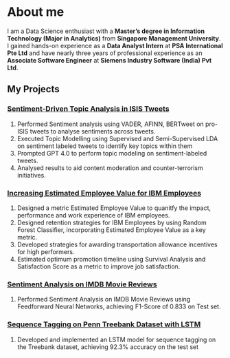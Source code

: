 # About me
I am a Data Science enthusiast with a **Master’s degree in Information Technology (Major in Analytics)** from **Singapore Management University**. I gained hands-on experience as a **Data Analyst Intern** at **PSA International Pte Ltd** and have nearly three years of professional experience as an **Associate Software Engineer** at **Siemens Industry Software (India) Pvt Ltd**.

## My Projects
### [Sentiment-Driven Topic Analysis in ISIS Tweets](https://github.com/sarthakjn1/SentimentAnalysis_TopicModelling_ISIStweets)

1. Performed Sentiment analysis using VADER, AFINN, BERTweet on pro-ISIS tweets to analyse sentiments across tweets.
2. Executed Topic Modelling using Supervised and Semi-Supervised LDA on sentiment labeled tweets to identify key topics within them
3. Prompted GPT 4.0 to perform topic modeling on sentiment-labeled tweets.
4. Analysed results to aid content moderation and counter-terrorism initiatives.

### [Increasing Estimated Employee Value for IBM Employees](https://github.com/sarthakjn1/IBM-Employee-Estimated-Value)

1. Designed a metric Estimated Employee Value to quanitfy the impact, performance and work experience of IBM employees.
2. Designed retention strategies for IBM Employees by using Random Forest Classifier, incorporating Estimated Employee Value as a key metric.
3. Developed strategies for awarding transportation allowance incentives for high performers.
4. Estimated optimum promotion timeline using Survival Analysis and Satisfaction Score as a metric to improve job satisfaction.

### [Sentiment Analysis on IMDB Movie Reviews](https://github.com/sarthakjn1/SentimentAnalysis-IMDB)

1. Performed Sentiment Analysis on IMDB Movie Reviews using Feedforward Neural Networks, achieving F1-Score of 0.833 on Test set.

### [Sequence Tagging on Penn Treebank Dataset with LSTM](https://github.com/sarthakjn1/SequenceTagging-Treebank)

1. Developed and implemented an LSTM model for sequence tagging on the Treebank dataset, achieving 92.3% accuracy on the test set




